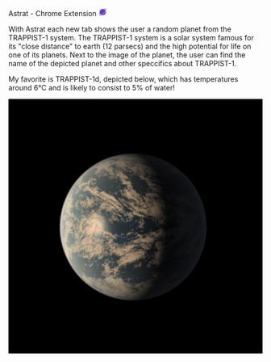 
Astrat - Chrome Extension ![](astrat_tablogo.png)


With Astrat each new tab shows the user a random planet from the TRAPPIST-1 system. The TRAPPIST-1 system is a solar system famous for its "close distance" to earth (12 parsecs) and the high potential for life on one of its planets. 
Next to the image of the planet, the user can find the name of the depicted planet and other speccifics about TRAPPIST-1. 

My favorite is TRAPPIST-1d, depicted below, which has temperatures around 6°C and is likely to consist to 5% of water!

![](images/TRAPPIST-1d.png)

